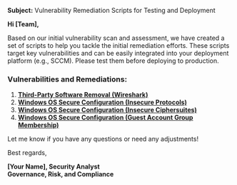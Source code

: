 **Subject:** Vulnerability Remediation Scripts for Testing and Deployment

**Hi [Team],**

Based on our initial vulnerability scan and assessment, we have created a set of scripts to help you tackle the initial remediation efforts. These scripts target key vulnerabilities and can be easily integrated into your deployment platform (e.g., SCCM). Please test them before deploying to production.

### Vulnerabilities and Remediations:
1. [**Third-Party Software Removal (Wireshark)**](https://github.com/TechwithKyle/TechwithKyle-Public/blob/main/Update%20remediation-wireshark-uninstall.ps1)
2. [**Windows OS Secure Configuration (Insecure Protocols)**](https://github.com/TechwithKyle/TechwithKyle-Public/blob/main/toggle-protocols.ps1)
3. [**Windows OS Secure Configuration (Insecure Ciphersuites)**](https://github.com/joshmadakor1/lognpacific-public/blob/main/automation/toggle-cipher-suites.ps1)
4. [**Windows OS Secure Configuration (Guest Account Group Membership)**](https://github.com/joshmadakor1/lognpacific-public/blob/main/automation/toggle-guest-local-administrators.ps1)

Let me know if you have any questions or need any adjustments!

Best regards,

**[Your Name], Security Analyst**<br/>
**Governance, Risk, and Compliance**
